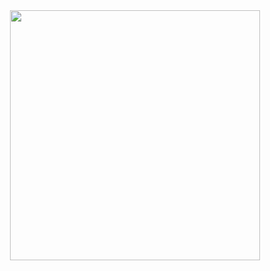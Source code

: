 <div align="center">
  <img height="400"src="https://media0.giphy.com/media/SWoSkN6DxTszqIKEqv/giphy.gif?cid=ecf05e47vhgkkkvgknozz1s9onffkmkosdi3rnkj4ms4kt9k&ep=v1_gifs_related&rid=giphy.gif&ct=g"/>
</div>
